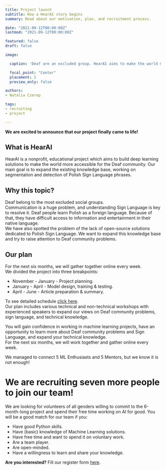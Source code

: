 ```yaml
---
title: Project launch
subtitle: How a HearAI story begins
summary: Read about our motivation, plan, and recruitment process.

date: "2021-09-12T00:00:00Z"
lastmod: "2021-09-12T00:00:00Z"

featured: false
draft: false

image:

  caption: 'Deaf are an excluded group. HearAI aims to make the world more accessible for the Deaf community.'

  focal_point: "Center"
  placement: 2
  preview_only: false

authors:
- Natalia Czerep

tags:
- recruiting
- project

---
```




**We are excited to announce that our project finally came to life!**

## What is HearAI
HearAI is a nonprofit, educational project which aims to build deep learning solutions to make the world more accessible for the Deaf community.
Our main goal is to expand the existing knowledge base, working on segmentation and detection of Polish Sign Language phrases.


## Why this topic?
Deaf belong to the most excluded social groups.\
Communication is a huge problem, and understanding Sign Language is key to resolve it.
Deaf people learn Polish as a foreign language. Because of that, they have difficult access to information and entertainment in their native language.\
We have also spotted the problem of the lack of open-source solutions dedicated to Polish Sign Language.
We want to expand this knowledge base and try to raise attention to Deaf community problems.

## Our plan
For the next six months, we will gather together online every week.\
We divided the project into three breakpoints:
* November - January - Project planning.
* January - April - Model design, training & testing.
* April - June  - Article preparation & summary.

To see detailed schedule [click here](https://www.hearai.pl/about/).\
Our plan includes various technical and non-technical workshops with experienced speakers to expand our views on Deaf community problems, sign language, and technical knowledge. 	 

You will gain confidence in working in machine learning projects, have an opportunity to learn more about Deaf community problems and Sign Language, and expand your technical knowledge.\
For the next six months, we will work together and gather online every week. 	 

 

We managed to connect 5 ML Enthusiasts and 5 Mentors, but we know it is not enough!





# We are recruiting seven more people to join our team!
We are looking for volunteers of all genders willing to commit to the 6-month-long project and spend their free time working on AI for good.
You will be a good match for our team if you:
* Have good Python skills.
* Have (basic) knowledge of Machine Learning solutions.
* Have free time and want to spend it on voluntary work.
* Are a team player.
* Are open-minded.
* Have a willingness to learn and share your knowledge.

**Are you interested?**
Fill our register form [here](https://forms.gle/bN5S1dhFS2Zf57U77).
